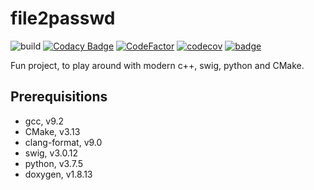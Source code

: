 # file2passwd

![build](https://github.com/ThorsHamster/file2passwd/workflows/build/badge.svg)
[![Codacy Badge](https://api.codacy.com/project/badge/Grade/bc2eb78ac79f4755bee45f5734841594)](https://www.codacy.com/manual/ThorsHamster/file2passwd?utm_source=github.com&amp;utm_medium=referral&amp;utm_content=ThorsHamster/file2passwd&amp;utm_campaign=Badge_Grade)
[![CodeFactor](https://www.codefactor.io/repository/github/thorshamster/file2passwd/badge?s=3dd8e4813055a2e7c5cbef05ab64dc3c1d761d35)](https://www.codefactor.io/repository/github/thorshamster/file2passwd)
[![codecov](https://codecov.io/gh/ThorsHamster/file2passwd/branch/master/graph/badge.svg)](https://codecov.io/gh/ThorsHamster/file2passwd)
[![badge](https://report.ci/status/ThorsHamster/file2passwd/badge.svg?branch=master)](https://report.ci/status/ThorsHamster/file2passwd?branch=master)

Fun project, to play around with modern c++, swig, python and CMake.

## Prerequisitions
*   gcc, v9.2
*   CMake, v3.13
*   clang-format, v9.0
*   swig, v3.0.12
*   python, v3.7.5
*   doxygen, v1.8.13
